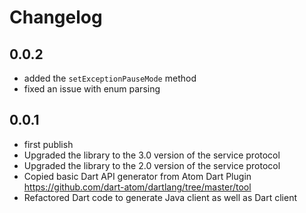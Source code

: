 # Changelog

## 0.0.2
- added the `setExceptionPauseMode` method
- fixed an issue with enum parsing

## 0.0.1
- first publish
- Upgraded the library to the 3.0 version of the service protocol
- Upgraded the library to the 2.0 version of the service protocol
- Copied basic Dart API generator from Atom Dart Plugin
    https://github.com/dart-atom/dartlang/tree/master/tool
- Refactored Dart code to generate Java client as well as Dart client
